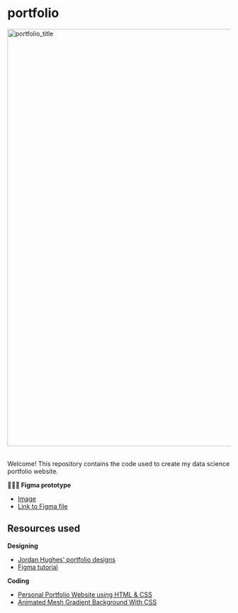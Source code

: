 # portfolio

<img width="941" alt="portfolio_title" src="https://github.com/shlrley/portfolio/assets/70875076/7bafc54e-9c60-4407-8069-1aedb781923d">

<br>
<br>


Welcome! This repository contains the code used to create my data science portfolio website. 

**👩🏻‍💻 Figma prototype** 

- [Image](/figma/portfolio.png)
- [Link to Figma file](https://www.figma.com/file/ycticRl2B35emC3J9j3VRU/Portfolio?type=design&mode=design&t=AaVquvSwJYlV1VfH-1)

## Resources used

**Designing**

- [Jordan Hughes' portfolio designs](https://webflow.com/made-in-webflow/website/Indi-Harris-one-page-personal-site)
- [Figma tutorial](https://www.youtube.com/watch?v=HZuk6Wkx_Eg)

**Coding**

- [Personal Portfolio Website using HTML & CSS](https://www.youtube.com/watch?v=RroDdybvu5s)
- [Animated Mesh Gradient Background With CSS](https://www.youtube.com/watch?v=chBbP1Z6eEQ)
